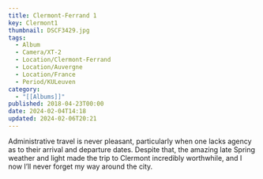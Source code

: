 ```yaml
---
title: Clermont-Ferrand 1
key: Clermont1
thumbnail: DSCF3429.jpg
tags:
  - Album
  - Camera/XT-2
  - Location/Clermont-Ferrand
  - Location/Auvergne
  - Location/France
  - Period/KULeuven
category:
  - "[[Albums]]"
published: 2018-04-23T00:00
date: 2024-02-04T14:18
updated: 2024-02-06T20:21
---
```

Administrative travel is never pleasant, particularly when one lacks agency as to their arrival and departure dates. Despite that, the amazing late Spring weather and light made the trip to Clermont incredibly worthwhile, and I now I’ll never forget my way around the city.
